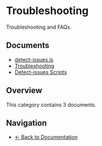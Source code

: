 # Troubleshooting

Troubleshooting and FAQs

## Documents

- [detect-issues.js](./changes-scripts-detect-issues.md)
- [Troubleshooting](./README.md)
- [Detect-issues Scripts](./scripts-detect-issues-scripts.md)

## Overview

This category contains 3 documents.

## Navigation

- [← Back to Documentation](../)
